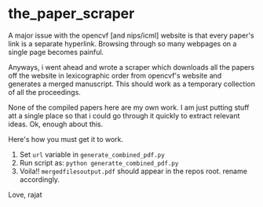 # the_paper_scraper

A major issue with the opencvf [and nips/icml] website is that every paper's link is a separate hyperlink. Browsing through so many webpages on a single page becomes painful. 

Anyways, i went ahead and wrote a scraper which downloads all the papers off the website in lexicographic order from opencvf's website and generates a merged manuscript. This should work as a temporary collection of all the proceedings. 

None of the compiled papers here are my own work. I am just putting stuff att a single place so that i could go through it quickly to extract relevant ideas. Ok, enough about this. 

Here's how you must get it to work. 

1. Set `url` variable in `generate_combined_pdf.py`
2. Run script as:
`python generatte_combined_pdf.py`
3. Voila!! `mergedfilesoutput.pdf` should appear in the repos root. rename accordingly. 


Love, 
rajat
